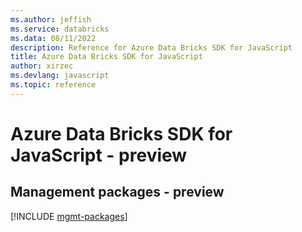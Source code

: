 ```yaml
---
ms.author: jeffish
ms.service: databricks
ms.data: 08/11/2022
description: Reference for Azure Data Bricks SDK for JavaScript
title: Azure Data Bricks SDK for JavaScript
author: xirzec
ms.devlang: javascript
ms.topic: reference
---
```

# Azure Data Bricks SDK for JavaScript - preview

## Management packages - preview
[!INCLUDE [mgmt-packages](data-bricks-mgmt-index.md)]
